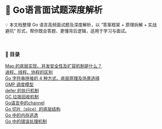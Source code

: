 # 📖 Go语言面试题深度解析
💡 本文档整理 Go 语言高频面试题及深度解析，以 “答案框架 + 原理拆解 + 实战避坑” 形式，帮你既会答题、更懂背后逻辑，适用于学习与面试。

<br>

### 📌 目录
[Map 的底层实现、并发安全性及扩容机制是什么？](https://github.com/0voice/awesome_golang_learning/blob/main/interview_questions/%E9%9D%A2%E8%AF%95%E9%A2%98%E8%AF%A6%E8%A7%A3/Map%20%E7%9A%84%E5%BA%95%E5%B1%82%E5%AE%9E%E7%8E%B0%E3%80%81%E5%B9%B6%E5%8F%91%E5%AE%89%E5%85%A8%E6%80%A7%E5%8F%8A%E6%89%A9%E5%AE%B9%E6%9C%BA%E5%88%B6%E6%98%AF%E4%BB%80%E4%B9%88%EF%BC%9F.md)  
[进程、线程、协程的区别](https://github.com/0voice/awesome_golang_learning/blob/main/interview_questions/%E9%9D%A2%E8%AF%95%E9%A2%98%E8%AF%A6%E8%A7%A3/Go%E8%AF%AD%E8%A8%80%E4%B8%AD%E7%9A%84%E8%BF%9B%E7%A8%8B%E3%80%81%E7%BA%BF%E7%A8%8B%E3%80%81%E5%8D%8F%E7%A8%8B%E7%9A%84%E5%8C%BA%E5%88%AB.md)  
[Go 字符串拼接的 4 种方式、底层原理及场景选择](https://github.com/0voice/awesome_golang_learning/blob/main/interview_questions/%E9%9D%A2%E8%AF%95%E9%A2%98%E8%AF%A6%E8%A7%A3/Go%20%E5%AD%97%E7%AC%A6%E4%B8%B2%E6%8B%BC%E6%8E%A5%E7%9A%84%204%20%E7%A7%8D%E6%96%B9%E5%BC%8F%E3%80%81%E5%BA%95%E5%B1%82%E5%8E%9F%E7%90%86%E5%8F%8A%E5%9C%BA%E6%99%AF%E9%80%89%E6%8B%A9.md)  
[GMP 调度模型](https://github.com/0voice/awesome_golang_learning/blob/main/interview_questions/%E9%9D%A2%E8%AF%95%E9%A2%98%E8%AF%A6%E8%A7%A3/Go%20%E8%AF%AD%E8%A8%80%20GMP%20%E8%B0%83%E5%BA%A6%E6%A8%A1%E5%9E%8B.md)  
[defer 的执行机制](https://github.com/0voice/awesome_golang_learning/blob/main/interview_questions/%E9%9D%A2%E8%AF%95%E9%A2%98%E8%AF%A6%E8%A7%A3/Go%20%E4%B8%AD%20defer%20%E7%9A%84%E6%89%A7%E8%A1%8C%E6%9C%BA%E5%88%B6.md)  
[GC 垃圾回收机制](https://github.com/0voice/awesome_golang_learning/blob/main/interview_questions/%E9%9D%A2%E8%AF%95%E9%A2%98%E8%AF%A6%E8%A7%A3/Go%20%E8%AF%AD%E8%A8%80%20GC%20%E5%9E%83%E5%9C%BE%E5%9B%9E%E6%94%B6%E6%9C%BA%E5%88%B6.md)  
[Go语言中的channel](https://github.com/0voice/awesome_golang_learning/blob/main/interview_questions/%E9%9D%A2%E8%AF%95%E9%A2%98%E8%AF%A6%E8%A7%A3/Go%20%E8%AF%AD%E8%A8%80%E4%B8%AD%E7%9A%84Channel%20.md)  
[Go 切片（slice）的底层结构](https://github.com/0voice/awesome_golang_learning/blob/main/interview_questions/%E9%9D%A2%E8%AF%95%E9%A2%98%E8%AF%A6%E8%A7%A3/Go%20%E5%88%87%E7%89%87%EF%BC%88slice%EF%BC%89%E7%9A%84%E5%BA%95%E5%B1%82%E7%BB%93%E6%9E%84.md)  
[Go 中的内存逃逸](https://github.com/0voice/awesome_golang_learning/blob/main/interview_questions/%E9%9D%A2%E8%AF%95%E9%A2%98%E8%AF%A6%E8%A7%A3/Go%20%E4%B8%AD%E7%9A%84%E5%86%85%E5%AD%98%E9%80%83%E9%80%B8.md)  
[ Go 中的错误处理机制]()
